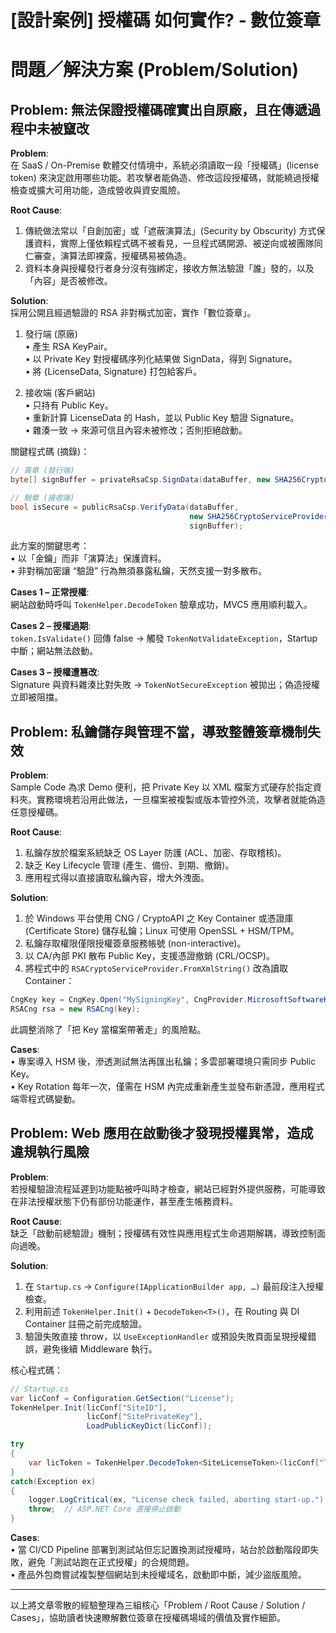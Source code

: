 # [設計案例] 授權碼 如何實作? ‑ 數位簽章

# 問題／解決方案 (Problem/Solution)

## Problem: 無法保證授權碼確實出自原廠，且在傳遞過程中未被竄改  

**Problem**:  
在 SaaS / On-Premise 軟體交付情境中，系統必須讀取一段「授權碼」(license token) 來決定啟用哪些功能。若攻擊者能偽造、修改這段授權碼，就能繞過授權檢查或擴大可用功能，造成營收與資安風險。

**Root Cause**:  
1. 傳統做法常以「自創加密」或「遮蔽演算法」(Security by Obscurity) 方式保護資料，實際上僅依賴程式碼不被看見，一旦程式碼開源、被逆向或被團隊同仁審查，演算法即裸露，授權碼易被偽造。  
2. 資料本身與授權發行者身分沒有強綁定，接收方無法驗證「誰」發的，以及「內容」是否被修改。  

**Solution**:  
採用公開且經過驗證的 RSA 非對稱式加密，實作「數位簽章」。  
1. 發行端 (原廠)  
   • 產生 RSA KeyPair。  
   • 以 Private Key 對授權碼序列化結果做 SignData，得到 Signature。  
   • 將 {LicenseData, Signature} 打包給客戶。  

2. 接收端 (客戶網站)  
   • 只持有 Public Key。  
   • 重新計算 LicenseData 的 Hash，並以 Public Key 驗證 Signature。  
   • 雜湊一致 → 來源可信且內容未被修改；否則拒絕啟動。  

關鍵程式碼 (摘錄)：  

```csharp
// 簽章 (發行端)
byte[] signBuffer = privateRsaCsp.SignData(dataBuffer, new SHA256CryptoServiceProvider());

// 驗章 (接收端)
bool isSecure = publicRsaCsp.VerifyData(dataBuffer,
                                        new SHA256CryptoServiceProvider(),
                                        signBuffer);
```  

此方案的關鍵思考：  
• 以「金鑰」而非「演算法」保護資料。  
• 非對稱加密讓 “驗證” 行為無須暴露私鑰，天然支援一對多散布。  

**Cases 1 – 正常授權**:  
網站啟動時呼叫 `TokenHelper.DecodeToken` 驗章成功，MVC5 應用順利載入。  

**Cases 2 – 授權過期**:  
`token.IsValidate()` 回傳 false → 觸發 `TokenNotValidateException`，Startup 中斷；網站無法啟動。  

**Cases 3 – 授權遭篡改**:  
Signature 與資料雜湊比對失敗 → `TokenNotSecureException` 被拋出；偽造授權立即被阻擋。  



## Problem: 私鑰儲存與管理不當，導致整體簽章機制失效  

**Problem**:  
Sample Code 為求 Demo 便利，把 Private Key 以 XML 檔案方式硬存於指定資料夾。實務環境若沿用此做法，一旦檔案被複製或版本管控外流，攻擊者就能偽造任意授權碼。

**Root Cause**:  
1. 私鑰存放於檔案系統缺乏 OS Layer 防護 (ACL、加密、存取稽核)。  
2. 缺乏 Key Lifecycle 管理 (產生、備份、到期、撤銷)。  
3. 應用程式得以直接讀取私鑰內容，增大外洩面。  

**Solution**:  
1. 於 Windows 平台使用 CNG / CryptoAPI 之 Key Container 或憑證庫 (Certificate Store) 儲存私鑰；Linux 可使用 OpenSSL + HSM/TPM。  
2. 私鑰存取權限僅限授權簽章服務帳號 (non-interactive)。  
3. 以 CA/內部 PKI 散布 Public Key，支援憑證撤銷 (CRL/OCSP)。  
4. 將程式中的 `RSACryptoServiceProvider.FromXmlString()` 改為讀取 Container：  

```csharp
CngKey key = CngKey.Open("MySigningKey", CngProvider.MicrosoftSoftwareKeyStorageProvider);
RSACng rsa = new RSACng(key);
```  

此調整消除了「把 Key 當檔案帶著走」的風險點。  

**Cases**:  
• 專案導入 HSM 後，滲透測試無法再匯出私鑰；多雲部署環境只需同步 Public Key。  
• Key Rotation 每年一次，僅需在 HSM 內完成重新產生並發布新憑證，應用程式端零程式碼變動。  



## Problem: Web 應用在啟動後才發現授權異常，造成違規執行風險  

**Problem**:  
若授權驗證流程延遲到功能點被呼叫時才檢查，網站已經對外提供服務，可能導致在非法授權狀態下仍有部份功能運作，甚至產生帳務資料。

**Root Cause**:  
缺乏「啟動前總驗證」機制；授權碼有效性與應用程式生命週期解耦，導致控制面向過晚。  

**Solution**:  
1. 在 `Startup.cs` → `Configure(IApplicationBuilder app, …)` 最前段注入授權檢查。  
2. 利用前述 `TokenHelper.Init()` + `DecodeToken<T>()`，在 Routing 與 DI Container 註冊之前完成驗證。  
3. 驗證失敗直接 throw，以 `UseExceptionHandler` 或預設失敗頁面呈現授權錯誤，避免後續 Middleware 執行。  

核心程式碼：  

```csharp
// Startup.cs
var licConf = Configuration.GetSection("License");
TokenHelper.Init(licConf["SiteID"],
                 licConf["SitePrivateKey"],
                 LoadPublicKeyDict(licConf));

try
{
    var licToken = TokenHelper.DecodeToken<SiteLicenseToken>(licConf["TokenData"]);
}
catch(Exception ex)
{
    logger.LogCritical(ex, "License check failed, aborting start-up.");
    throw;  // ASP.NET Core 直接停止啟動
}
```  

**Cases**:  
• 當 CI/CD Pipeline 部署到測試站但忘記置換測試授權時，站台於啟動階段即失敗，避免「測試站跑在正式授權」的合規問題。  
• 產品外包商嘗試複製整個網站到未授權域名，啟動即中斷，減少盜版風險。  



---  
以上將文章零散的經驗整理為三組核心「Problem / Root Cause / Solution / Cases」，協助讀者快速瞭解數位簽章在授權碼場域的價值及實作細節。